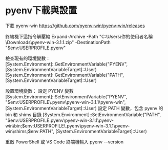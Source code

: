 # pyenv下載與設置

下載 pyenv-win
https://github.com/pyenv-win/pyenv-win/releases

終端機下這指令解壓縮
Expand-Archive -Path "C:\Users\你的使用者名稱\Downloads\pyenv-win-3.1.1.zip" -DestinationPath "$env:USERPROFILE\.pyenv"

檢查現有的環境變數：
[System.Environment]::GetEnvironmentVariable("PYENV", [System.EnvironmentVariableTarget]::User)
[System.Environment]::GetEnvironmentVariable("PATH", [System.EnvironmentVariableTarget]::User)

設置環境變數：
設定 PYENV 變數
[System.Environment]::SetEnvironmentVariable("PYENV", "$env:USERPROFILE\.pyenv\pyenv-win-3.1.1\pyenv-win", [System.EnvironmentVariableTarget]::User)
設定 PATH 變數，包含 pyenv 的 bin 和 shims 目錄
[System.Environment]::SetEnvironmentVariable("PATH", "$env:USERPROFILE\.pyenv\pyenv-win-3.1.1\pyenv-win\bin;$env:USERPROFILE\.pyenv\pyenv-win-3.1.1\pyenv-win\shims;$env:PATH", [System.EnvironmentVariableTarget]::User)

重啟 PowerShell 或 VS Code 終端機輸入
pyenv --version


